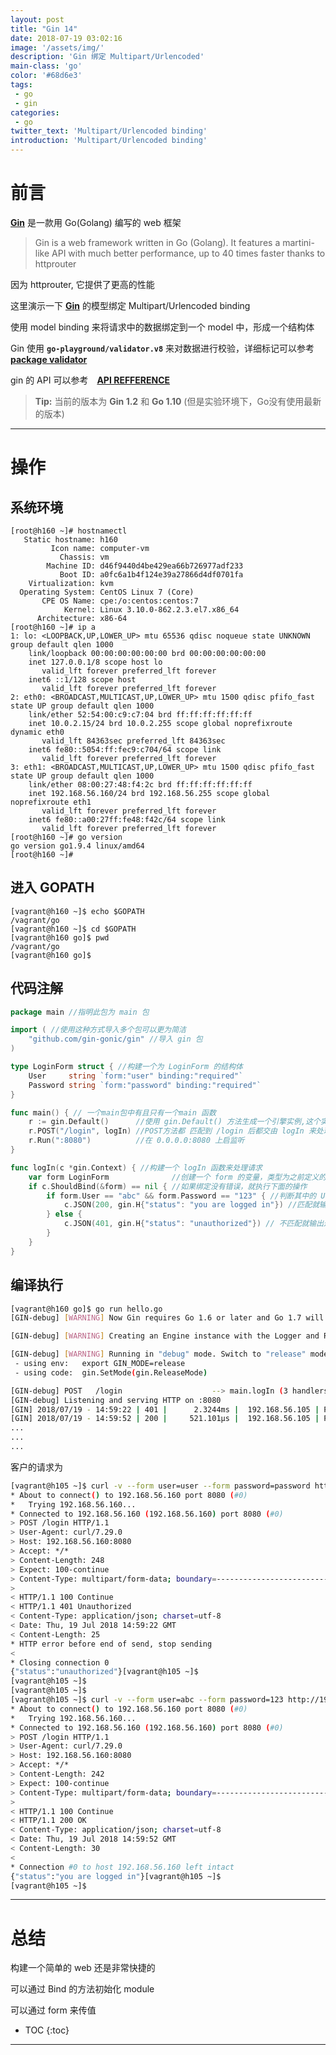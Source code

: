 ```yaml
---
layout: post
title: "Gin 14"
date: 2018-07-19 03:02:16
image: '/assets/img/'
description: 'Gin 绑定 Multipart/Urlencoded'
main-class: 'go'
color: '#68d6e3'
tags:
 - go
 - gin
categories: 
 - go
twitter_text: 'Multipart/Urlencoded binding'
introduction: 'Multipart/Urlencoded binding'
---
```


# 前言

**[Gin][gin]** 是一款用 Go(Golang) 编写的 web 框架

>Gin is a web framework written in Go (Golang). It features a martini-like API with much better performance, up to 40 times faster thanks to httprouter

因为 httprouter, 它提供了更高的性能

这里演示一下 **[Gin][gin]** 的模型绑定 Multipart/Urlencoded binding

使用 model binding 来将请求中的数据绑定到一个 model 中，形成一个结构体

Gin 使用 **`go-playground/validator.v8`** 来对数据进行校验，详细标记可以参考 **[package validator][validator]**

gin 的 API 可以参考　**[API REFFERENCE][gin_api_doc]**

> **Tip:** 当前的版本为 **Gin 1.2** 和 **Go 1.10** (但是实验环境下，Go没有使用最新的版本)

---

# 操作

## 系统环境

~~~
[root@h160 ~]# hostnamectl 
   Static hostname: h160
         Icon name: computer-vm
           Chassis: vm
        Machine ID: d46f9440d4be429ea66b726977adf233
           Boot ID: a0fc6a1b4f124e39a27866d4df0701fa
    Virtualization: kvm
  Operating System: CentOS Linux 7 (Core)
       CPE OS Name: cpe:/o:centos:centos:7
            Kernel: Linux 3.10.0-862.2.3.el7.x86_64
      Architecture: x86-64
[root@h160 ~]# ip a 
1: lo: <LOOPBACK,UP,LOWER_UP> mtu 65536 qdisc noqueue state UNKNOWN group default qlen 1000
    link/loopback 00:00:00:00:00:00 brd 00:00:00:00:00:00
    inet 127.0.0.1/8 scope host lo
       valid_lft forever preferred_lft forever
    inet6 ::1/128 scope host 
       valid_lft forever preferred_lft forever
2: eth0: <BROADCAST,MULTICAST,UP,LOWER_UP> mtu 1500 qdisc pfifo_fast state UP group default qlen 1000
    link/ether 52:54:00:c9:c7:04 brd ff:ff:ff:ff:ff:ff
    inet 10.0.2.15/24 brd 10.0.2.255 scope global noprefixroute dynamic eth0
       valid_lft 84363sec preferred_lft 84363sec
    inet6 fe80::5054:ff:fec9:c704/64 scope link 
       valid_lft forever preferred_lft forever
3: eth1: <BROADCAST,MULTICAST,UP,LOWER_UP> mtu 1500 qdisc pfifo_fast state UP group default qlen 1000
    link/ether 08:00:27:48:f4:2c brd ff:ff:ff:ff:ff:ff
    inet 192.168.56.160/24 brd 192.168.56.255 scope global noprefixroute eth1
       valid_lft forever preferred_lft forever
    inet6 fe80::a00:27ff:fe48:f42c/64 scope link 
       valid_lft forever preferred_lft forever
[root@h160 ~]# go version
go version go1.9.4 linux/amd64
[root@h160 ~]#
~~~

## 进入 GOPATH

~~~
[vagrant@h160 ~]$ echo $GOPATH
/vagrant/go
[vagrant@h160 ~]$ cd $GOPATH
[vagrant@h160 go]$ pwd
/vagrant/go
[vagrant@h160 go]$ 
~~~

## 代码注解

~~~go
package main //指明此包为 main 包

import ( //使用这种方式导入多个包可以更为简洁
	"github.com/gin-gonic/gin" //导入 gin 包
)

type LoginForm struct { //构建一个为 LoginForm 的结构体
	User     string `form:"user" binding:"required"`
	Password string `form:"password" binding:"required"`
}

func main() { // 一个main包中有且只有一个main 函数
	r := gin.Default()      //使用 gin.Default() 方法生成一个引擎实例,这个实例默认情况下已经将 Logger Recovery 进行了装载
	r.POST("/login", logIn) //POST方法都 匹配到 /login 后都交由 logIn 来处理
	r.Run(":8080")          //在 0.0.0.0:8080 上启监听
}

func logIn(c *gin.Context) { //构建一个 logIn 函数来处理请求
	var form LoginForm              //创建一个 form 的变量，类型为之前定义的 LoginForm
	if c.ShouldBind(&form) == nil { //如果绑定没有错误，就执行下面的操作
		if form.User == "abc" && form.Password == "123" { //判断其中的 User 和 Password
			c.JSON(200, gin.H{"status": "you are logged in"}) //匹配就输出这样的hash
		} else {
			c.JSON(401, gin.H{"status": "unauthorized"}) // 不匹配就输出这样的hash
		}
	}
}
~~~


## 编译执行

~~~bash
[vagrant@h160 go]$ go run hello.go 
[GIN-debug] [WARNING] Now Gin requires Go 1.6 or later and Go 1.7 will be required soon.

[GIN-debug] [WARNING] Creating an Engine instance with the Logger and Recovery middleware already attached.

[GIN-debug] [WARNING] Running in "debug" mode. Switch to "release" mode in production.
 - using env:	export GIN_MODE=release
 - using code:	gin.SetMode(gin.ReleaseMode)

[GIN-debug] POST   /login                    --> main.logIn (3 handlers)
[GIN-debug] Listening and serving HTTP on :8080
[GIN] 2018/07/19 - 14:59:22 | 401 |      2.3244ms |  192.168.56.105 | POST     /login
[GIN] 2018/07/19 - 14:59:52 | 200 |     521.101µs |  192.168.56.105 | POST     /login
...
...
...
~~~

客户的请求为

~~~bash
[vagrant@h105 ~]$ curl -v --form user=user --form password=password http://192.168.56.160:8080/login
* About to connect() to 192.168.56.160 port 8080 (#0)
*   Trying 192.168.56.160...
* Connected to 192.168.56.160 (192.168.56.160) port 8080 (#0)
> POST /login HTTP/1.1
> User-Agent: curl/7.29.0
> Host: 192.168.56.160:8080
> Accept: */*
> Content-Length: 248
> Expect: 100-continue
> Content-Type: multipart/form-data; boundary=----------------------------993fe49e8be5
> 
< HTTP/1.1 100 Continue
< HTTP/1.1 401 Unauthorized
< Content-Type: application/json; charset=utf-8
< Date: Thu, 19 Jul 2018 14:59:22 GMT
< Content-Length: 25
* HTTP error before end of send, stop sending
< 
* Closing connection 0
{"status":"unauthorized"}[vagrant@h105 ~]$ 
[vagrant@h105 ~]$ 
[vagrant@h105 ~]$ 
[vagrant@h105 ~]$ curl -v --form user=abc --form password=123 http://192.168.56.160:8080/login
* About to connect() to 192.168.56.160 port 8080 (#0)
*   Trying 192.168.56.160...
* Connected to 192.168.56.160 (192.168.56.160) port 8080 (#0)
> POST /login HTTP/1.1
> User-Agent: curl/7.29.0
> Host: 192.168.56.160:8080
> Accept: */*
> Content-Length: 242
> Expect: 100-continue
> Content-Type: multipart/form-data; boundary=----------------------------cf6fe2cd88a2
> 
< HTTP/1.1 100 Continue
< HTTP/1.1 200 OK
< Content-Type: application/json; charset=utf-8
< Date: Thu, 19 Jul 2018 14:59:52 GMT
< Content-Length: 30
< 
* Connection #0 to host 192.168.56.160 left intact
{"status":"you are logged in"}[vagrant@h105 ~]$ 
[vagrant@h105 ~]$ 
~~~

---

# 总结

构建一个简单的 web 还是非常快捷的

可以通过 Bind 的方法初始化 module

可以通过 form 来传值

* TOC
{:toc}

---

[gin]:https://github.com/gin-gonic/gin
[gin_api_doc]:https://godoc.org/github.com/gin-gonic/gin
[validator]:https://godoc.org/gopkg.in/go-playground/validator.v8

